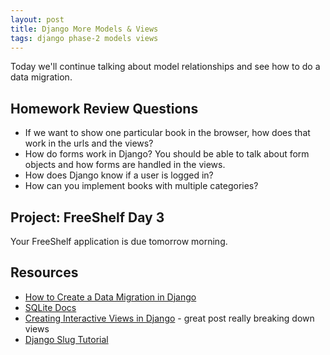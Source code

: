 ```yaml
---
layout: post
title: Django More Models & Views
tags: django phase-2 models views
---
```


Today we'll continue talking about model relationships and see how to do a data migration.

## Homework Review Questions

- If we want to show one particular book in the browser, how does that work in the urls and the views?
- How do forms work in Django? You should be able to talk about form objects and how forms are handled in the views.
- How does Django know if a user is logged in?
- How can you implement books with multiple categories?

## Project: FreeShelf Day 3

Your FreeShelf application is due tomorrow morning.

## Resources

- [How to Create a Data Migration in Django](https://simpleisbetterthancomplex.com/tutorial/2017/09/26/how-to-create-django-data-migrations.html)
- [SQLite Docs](https://www.sqlite.org/docs.html)
- [Creating Interactive Views in Django](https://hackersandslackers.com/creating-django-views/) - great post really breaking down views
- [Django Slug Tutorial](https://learndjango.com/tutorials/django-slug-tutorial)
